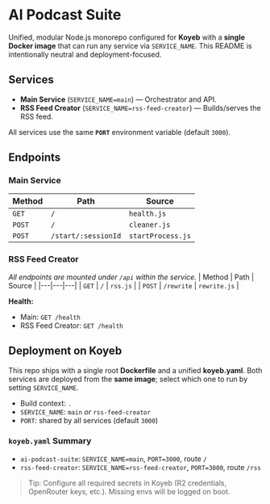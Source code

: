 # AI Podcast Suite

Unified, modular Node.js monorepo configured for **Koyeb** with a **single Docker image** that can run any service via `SERVICE_NAME`.
This README is intentionally neutral and deployment-focused.

## Services

- **Main Service** (`SERVICE_NAME=main`) — Orchestrator and API.
- **RSS Feed Creator** (`SERVICE_NAME=rss-feed-creator`) — Builds/serves the RSS feed.

All services use the same **`PORT`** environment variable (default `3000`).

## Endpoints

### Main Service
| Method | Path | Source |
|---|---|---|
| `GET` | `/` | `health.js` |
| `POST` | `/` | `cleaner.js` |
| `POST` | `/start/:sessionId` | `startProcess.js` |

### RSS Feed Creator
_All endpoints are mounted under `/api` within the service._
| Method | Path | Source |
|---|---|---|
| `GET` | `/` | `rss.js` |
| `POST` | `/rewrite` | `rewrite.js` |

**Health:**
- Main: `GET /health`
- RSS Feed Creator: `GET /health`

## Deployment on Koyeb

This repo ships with a single root **Dockerfile** and a unified **koyeb.yaml**.
Both services are deployed from the **same image**; select which one to run by setting `SERVICE_NAME`.

- Build context: `.`
- `SERVICE_NAME`: `main` _or_ `rss-feed-creator`
- `PORT`: shared by all services (default `3000`)

### `koyeb.yaml` Summary
- `ai-podcast-suite`: `SERVICE_NAME=main`, `PORT=3000`, route `/`
- `rss-feed-creator`: `SERVICE_NAME=rss-feed-creator`, `PORT=3000`, route `/rss`

> Tip: Configure all required secrets in Koyeb (R2 credentials, OpenRouter keys, etc.). Missing envs will be logged on boot.
